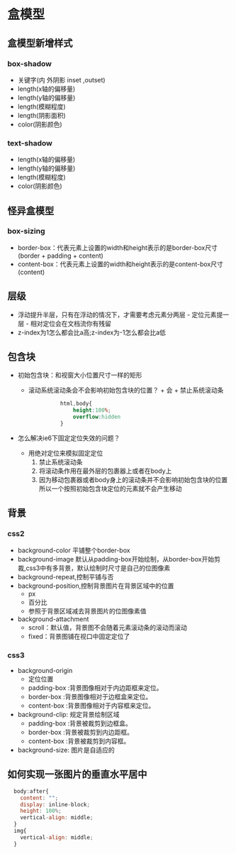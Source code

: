 # 盒模型
##  盒模型新增样式
### box-shadow
  + 关键字(内 外阴影 inset ,outset)
  + length(x轴的偏移量)
  + length(y轴的偏移量)
  + length(模糊程度)
  + length(阴影面积)
  + color(阴影颜色)

###  text-shadow
  + length(x轴的偏移量)
  + length(y轴的偏移量)
  + length(模糊程度)
  + color(阴影颜色)
  
## 怪异盒模型
### box-sizing
+ border-box：代表元素上设置的width和height表示的是border-box尺寸(border + padding + content)
+ content-box：代表元素上设置的width和height表示的是content-box尺寸(content)

##  层级
  + 浮动提升半层，只有在浮动的情况下，才需要考虑元素分两层
			- 定位元素提一层
			- 相对定位会在文档流你有残留
  + z-index为1怎么都会比a高;z-index为-1怎么都会比a低

##  包含块
+ 初始包含块：和视窗大小位置尺寸一样的矩形
	- 滚动系统滚动条会不会影响初始包含块的位置？
		  + 会
			+ 禁止系统滚动条

      ```css
				html,body{
					height:100%;
					overflow:hidden
				}
      ```

+ 怎么解决ie6下固定定位失效的问题？
    - 用绝对定位来模拟固定定位
      1.  禁止系统滚动条
      2.  将滚动条作用在最外层的包裹器上或者在body上
      3.  因为移动包裹器或者body身上的滚动条并不会影响初始包含块的位置 所以一个按照初始包含块定位的元素就不会产生移动
          
##  背景
### css2
+ background-color	平铺整个border-box
+ background-image	默认从padding-box开始绘制，从border-box开始剪裁,css3中有多背景，默认绘制时尺寸是自己的位图像素
+ background-repeat,控制平铺与否
+ background-position,控制背景图片在背景区域中的位置
  - px
  - 百分比
  - 参照于背景区域减去背景图片的位图像素值
+ background-attachment
	- scroll：默认值，背景图不会随着元素滚动条的滚动而滚动
	- fixed：背景图铺在视口中固定定位了

### css3
+ background-origin 
  - 定位位置
  - padding-box	:背景图像相对于内边距框来定位。	
  - border-box	:背景图像相对于边框盒来定位。	
  - content-box	:背景图像相对于内容框来定位。	
+ background-clip: 规定背景绘制区域
  - padding-box	:背景被裁剪到边框盒。	
  - border-box	:背景被裁剪到内边距框。	
  - content-box	:背景被裁剪到内容框。
+ background-size: 图片是自适应的

##  如何实现一张图片的垂直水平居中
```js
  body:after{
    content: "";
    display: inline-block;
    height: 100%;
    vertical-align: middle;
  }
  img{
    vertical-align: middle;
  }
```
